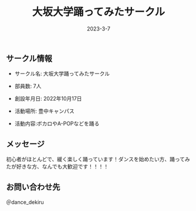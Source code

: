 ﻿---
title: '大坂大学踊ってみたサークル'
excerpt: ''
date: '2023-3-7'


ogImage:
  url: '/assets/011/icon.png'
tags:
  - 'サークル'
  
---

## サークル情報
- サークル名: 大坂大学踊ってみたサークル
- 部員数: 7人
- 創設年月日: 2022年10月17日
- 活動場所: 豊中キャンパス

- 活動内容:ボカロやA-POPなどを踊る

## メッセージ
初心者がほとんどで、緩く楽しく踊っています！ダンスを始めたい方、踊ってみたが好きな方、なんでも大歓迎です！！！！

## お問い合わせ先
＠dance_dekiru

